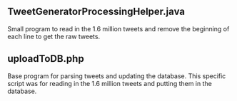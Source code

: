 ## TweetGeneratorProcessingHelper.java
Small program to read in the 1.6 million tweets and remove the beginning of each line to get the raw tweets.

## uploadToDB.php
Base program for parsing tweets and updating the database. This specific script was for reading in the 1.6 million tweets and putting them in the database.
